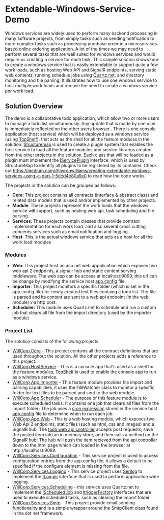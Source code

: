 # Extendable-Windows-Service-Demo

Windows services are widely used to perform many backend processing in many software projects, from simply tasks such as sending notification to more complex tasks such as processing purchase order in a microservices based online ordering application. A lot of the times we may need to perform several tasks that are well suited for windows services and would require us creating a service for each task. This sample solution shows how to create a windows service that is easily extendable to support quite a few work loads, such as hosting Web API and SignalR endpoints, serving static web contents, running schedule jobs using [Quartz.net], and directory monitoring and file parsing; It illustrates how to use one wndows service to host multiple work loads and remove the need to create a windows service per work load.

## Solution Overview
The demo is a collaborative todo application, which allow two or more users to manage a todo list simultaneously. Any update that is made by one user is immediately reflected on the other users browser . There is one console application (host service) which will be deployed as a windows service (using [TopShelf]), that acts as the shell for all the feature modules in the solution. [Structuremap] is used to create a plugin system that enables the host service to load all the feature modules and service libraries created from the other projects in the solution. Each class that will be loaded as a plugin must implement the [IServicePlugin] interface, which is used by StructureMap to identify all plugins to be registered by its container. Check out https://medium.com/@nyronwilliams/creating-extendable-windows-services-using-c-part-1-5dcd4e80a9e0 to read how the code works

The projects in the solution can be grouped as follows:

  - **Core**: This project contains all contracts (interface & abstract class)  and related data models that is used and/or implemented by other projects.
  - **Module**: These projects represent the work loads that the windows service will support, such as hosting web api, task scheduling and file parsing.
  - **Services**: These projects contain classes that provide contract implementation for each work load, and also several cross cutting concerns services such as email notification and logging.
  - **Host**: This is the actual windows service that acts as a host for all the work load modules

### Modules

  - **Web**: This project host an asp.net web appplication which exposes two web api 2 endpoints, a signalr hub and static content serving middleware. The web app can be access at localhost:9099; this url can be change by modifyng the service host [app.config] file.
  - **Importer**: This project monitors a specific folder (which is set in the app.config file) for newly created text files containg a todo list. The file is parsed and its content are sent to a web api endpoint (in the web module) via http post.
  - **Scheduler**: This module uses Quartz.net to schedule and run a custom job that clears all file from the import directory (used by the importer module)

### Project List

The solution consists of the following projects:

* [WillCorp.Core] - This project contains all the contract definitions that are used throughout the solution. All the other projects adds a reference to this project.
* [WillCorp.HostService] - This is a console app that's used as a shell for the feature modules, [TopShelf] is used to enable the console app to run as a windows service. 
* [WillCorp.App.Importer] - This feature module provides file import and parsing capabilities, it uses the FileWatcher class to monitor a specific folder for text files to be parsed and sent to the web module.
* [WillCorp.App.Scheduler] - The purpose of this feature module is to execute scheduled tasks. It contains one job that clears all files from the import folder; The job uses a [cron expression] stored in the service host [app.config] file to determine when to run each job.
* [WillCorp.App.Web] - This is a web hosting module, which exposes two Web Api 2 endpoints, static files (such as html, css and images) and a SignalR hub. The [todo web api controller] accepts post requests, save the posted item into an in memory store, and then calls a method on the SignalR hub; The hub will push the item recieved from the api controller down to the html page which can loaded in the browser at http://localhost:9099.  
* [WillCorp.Services.Configuration] - This service project is used to access configuration entries from the app.config file; it allows a default to be specified if the configure element is missing from the file.
* [WillCorp.Services.Logging] - This service project uses [Serilog] to implement the [ILogger] interface that is used to perform application wide logging.
* [WillCorp.Services.Scheduling] - this service uses Quartz.net to implement the [IScheduledJob] and [ItriggerFactory] interfaces that are used to execute scheduled tasks, such as clearing the import folder
* [WillCorp.Services.Smtp] - This project provide email sending functionality and is a simple wrapper around the SmtpClient class found in the dot net framework.


[//]: # (These are reference links used in the body of this note and get stripped out when the markdown processor does its job. There is no need to format nicely because it shouldn't be seen. Thanks SO - http://stackoverflow.com/questions/4823468/store-comments-in-markdown-syntax)

   [WillCorp.Core]: <https://github.com/NyronW/Extendable-Windows-Service-Demo/tree/master/WillCorp.Core>
   [WillCorp.HostService]: <https://github.com/NyronW/Extendable-Windows-Service-Demo/tree/master/WillCorp.HostService>
   [WillCorp.App.Importer]: <https://github.com/NyronW/Extendable-Windows-Service-Demo/tree/master/WillCorp.App.Importer>
   [WillCorp.App.Web]: <https://github.com/NyronW/Extendable-Windows-Service-Demo/tree/master/WillCorp.App.Web>
   [WillCorp.App.Scheduler]: <https://github.com/NyronW/Extendable-Windows-Service-Demo/tree/master/WillCorp.App.Scheduler>
   [WillCorp.Services.Configuration]: <https://github.com/NyronW/Extendable-Windows-Service-Demo/tree/master/WillCorp.Services.Configuration>
   [WillCorp.Services.Logging]: <https://github.com/NyronW/Extendable-Windows-Service-Demo/tree/master/WillCorp.Services.Logging>
   [WillCorp.Services.Scheduling]: <https://github.com/NyronW/Extendable-Windows-Service-Demo/tree/master/WillCorp.Services.Scheduling>
   [WillCorp.Services.Smtp]: <https://github.com/NyronW/Extendable-Windows-Service-Demo/tree/master/WillCorp.Services.Smtp>
   [TopShelf]: <http://topshelf-project.com/>
   
 [StructureMap]: <http://structuremap.github.io/>  
 
 [IServicePlugin]: <https://github.com/NyronW/Extendable-Windows-Service-Demo/blob/master/WillCorp.Core/IServicePlugin.cs>  
 
 [cron expression]: <https://docs.oracle.com/cd/E12058_01/doc/doc.1014/e12030/cron_expressions.htm>
 
  [app.config]: <https://github.com/NyronW/Extendable-Windows-Service-Demo/blob/master/WillCorp.HostService/App.config>
 
 [ILogger]: <https://github.com/NyronW/Extendable-Windows-Service-Demo/blob/master/WillCorp.Core/Logging/ILogger.cs>
   
   [Serilog]: <https://serilog.net/>
   
   [IScheduledJob]:<https://github.com/NyronW/Extendable-Windows-Service-Demo/blob/master/WillCorp.Core/Scheduling/IScheduledJob.cs>
   
   [ItriggerFactory]:<https://github.com/NyronW/Extendable-Windows-Service-Demo/blob/master/WillCorp.Core/Scheduling/ITriggerFactory.cs>
   
   [Quartz.net]:<https://www.quartz-scheduler.net/>
   
   [todo web api controller]:<https://github.com/NyronW/Extendable-Windows-Service-Demo/blob/master/WillCorp.App.Web/Api/Controllers/TodosController.cs>
